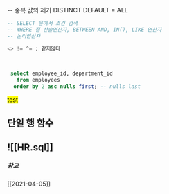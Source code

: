 -- 중복 값의 제거 DISTINCT
DEFAULT = ALL

```sql
-- SELECT 문에서 조건 검색
-- WHERE 절 산술연산자, BETWEEN AND, IN(), LIKE 연산자
-- 논리연산자
```

```sql
<> != ^= : 같지않다

```


```sql

 
 select employee_id, department_id
   from employees
  order by 2 asc nulls first; -- nulls last


```

<mark class='green'> test</mark>
## 단일 행 함수
![[HR.sql]]
---
##### 참고
[[2021-04-05]]